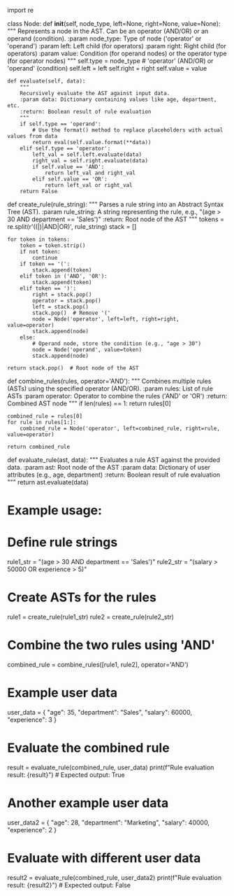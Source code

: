 import re

class Node:
    def __init__(self, node_type, left=None, right=None, value=None):
        """
        Represents a node in the AST. Can be an operator (AND/OR) or an operand (condition).
        :param node_type: Type of node ('operator' or 'operand')
        :param left: Left child (for operators)
        :param right: Right child (for operators)
        :param value: Condition (for operand nodes) or the operator type (for operator nodes)
        """
        self.type = node_type  # 'operator' (AND/OR) or 'operand' (condition)
        self.left = left
        self.right = right
        self.value = value

    def evaluate(self, data):
        """
        Recursively evaluate the AST against input data.
        :param data: Dictionary containing values like age, department, etc.
        :return: Boolean result of rule evaluation
        """
        if self.type == 'operand':
            # Use the format() method to replace placeholders with actual values from data
            return eval(self.value.format(**data))
        elif self.type == 'operator':
            left_val = self.left.evaluate(data)
            right_val = self.right.evaluate(data)
            if self.value == 'AND':
                return left_val and right_val
            elif self.value == 'OR':
                return left_val or right_val
        return False

def create_rule(rule_string):
    """
    Parses a rule string into an Abstract Syntax Tree (AST).
    :param rule_string: A string representing the rule, e.g., "(age > 30 AND department == 'Sales')"
    :return: Root node of the AST
    """
    tokens = re.split(r'(\(|\)|AND|OR)', rule_string)
    stack = []

    for token in tokens:
        token = token.strip()
        if not token:
            continue
        if token == '(':
            stack.append(token)
        elif token in ('AND', 'OR'):
            stack.append(token)
        elif token == ')':
            right = stack.pop()
            operator = stack.pop()
            left = stack.pop()
            stack.pop()  # Remove '('
            node = Node('operator', left=left, right=right, value=operator)
            stack.append(node)
        else:
            # Operand node, store the condition (e.g., "age > 30")
            node = Node('operand', value=token)
            stack.append(node)

    return stack.pop()  # Root node of the AST

def combine_rules(rules, operator='AND'):
    """
    Combines multiple rules (ASTs) using the specified operator (AND/OR).
    :param rules: List of rule ASTs
    :param operator: Operator to combine the rules ('AND' or 'OR')
    :return: Combined AST node
    """
    if len(rules) == 1:
        return rules[0]

    combined_rule = rules[0]
    for rule in rules[1:]:
        combined_rule = Node('operator', left=combined_rule, right=rule, value=operator)

    return combined_rule

def evaluate_rule(ast, data):
    """
    Evaluates a rule AST against the provided data.
    :param ast: Root node of the AST
    :param data: Dictionary of user attributes (e.g., age, department)
    :return: Boolean result of rule evaluation
    """
    return ast.evaluate(data)

# Example usage:

# Define rule strings
rule1_str = "(age > 30 AND department == 'Sales')"
rule2_str = "(salary > 50000 OR experience > 5)"

# Create ASTs for the rules
rule1 = create_rule(rule1_str)
rule2 = create_rule(rule2_str)

# Combine the two rules using 'AND'
combined_rule = combine_rules([rule1, rule2], operator='AND')

# Example user data
user_data = {
    "age": 35,
    "department": "Sales",
    "salary": 60000,
    "experience": 3
}

# Evaluate the combined rule
result = evaluate_rule(combined_rule, user_data)
print(f"Rule evaluation result: {result}")  # Expected output: True

# Another example user data
user_data2 = {
    "age": 28,
    "department": "Marketing",
    "salary": 40000,
    "experience": 2
}

# Evaluate with different user data
result2 = evaluate_rule(combined_rule, user_data2)
print(f"Rule evaluation result: {result2}")  # Expected output: False

        
